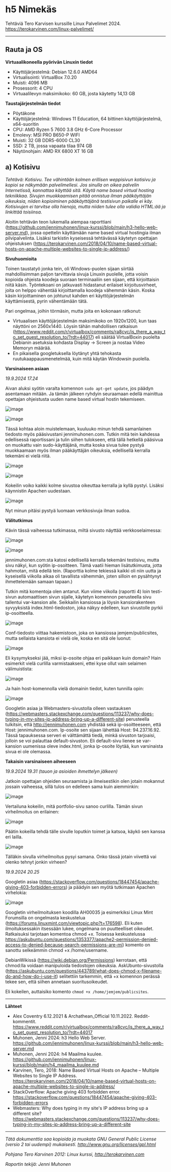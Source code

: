 # h5 Nimekäs

Tehtäviä Tero Karvisen kurssille Linux Palvelimet 2024. https://terokarvinen.com/linux-palvelimet/

---

## Rauta ja OS

**Virtuaalikoneella pyörivän Linuxin tiedot**

- Käyttöjärjestelmä: Debian 12.6.0 AMD64
- Virtualisointi: VirtualBox 7.0.20
- Muisti: 4096 MB
- Prosessorit: 4 CPU
- Virtuaalilevyn maksimikoko: 60 GB, josta käytetty 14,13 GB

**Taustajärjestelmän tiedot**

- Pöytäkone
- Käyttöjärjestelmä: Windows 11 Education, 64 bittinen käyttöjärjestelmä, x64-suoritin
- CPU: AMD Ryzen 5 7600 3.8 GHz 6-Core Processor
- Emolevy: MSI PRO B650-P WIFI
- Muisti: 32 GB DDR5-6000 CL30
- SSD: 2 TB, jossa vapaata tilaa 974 GB
- Näytönohjain: AMD RX 6800 XT 16 GB

## a) Kotisivu

*Tehtävä: Kotisivu. Tee vähintään kolmen erillisen weppisivun kotisivu ja kopioi se näkymään palvelimellesi. Jos sinulla on oikea palvelin Internetissä, kannattaa käyttää sitä. Käytä name based virtual hosting tekniikkaa. Sivujen muokkaamisen pitää onnistua ilman pääkäyttäjän oikeuksia, niiden kopioiminen pääkäyttäjänä testisivun paikalle ei käy. Kotisivujen ei tarvitse olla hienoja, mutta niiden tulee olla validia HTML:ää ja linkittää toisiinsa.*

Aloitin tehtävän teon lukemalla aiempaa raporttiani (https://github.com/jennimuhonen/linux-kurssi/blob/main/h3-hello-web-server.md), jossa opettelin käyttämään name based virtual hostingia ilman pilvipalvelinta. Lisäksi tarkistin kyseisessä tehtävässä käytetyn opettajan ohjeistuksen (https://terokarvinen.com/2018/04/10/name-based-virtual-hosts-on-apache-multiple-websites-to-single-ip-address/)

**Sivuhuomioita**

Toinen taustatyö jonka tein, oli Windows-puolen sijaan siirtää mahdollisimman paljon tarvittavia sivuja Linuxin puolelle, jotta voisin kopioida ohjeista koodeja suoraan terminaaliin sen sijaan, että kirjoittaisin niitä käsin. Työntekoani on jatkuvasti hidastanut erilaiset kirjoitusvirheet, joita on helppo vähentää kirjoittamalla koodeja vähemmän käsin. Koska käsin kirjoittaminen on johtunut kahden eri käyttöjärjestelmän käyttämisestä, pyrin vähentämään tätä.

Pari ongelmaa, joihin törmäsin, mutta joita en kokonaan ratkonut:

- Virtuaalisen käyttöjärjestelmän maksimikoko on  1920x1200, kun taas näyttöni on 2560x1440. Löysin tähän mahdollisen ratkaisun (https://www.reddit.com/r/virtualbox/comments/ra8cvc/is_there_a_way_to_set_guest_resolution_to/?rdt=44017) eli säätää VirtualBoxin puolelta Debianin asetuksia kohdasta Display -> Screen ja nostaa Video Memoryn määrää.
- En pikaisella googletuksella löytänyt yhtä tehokasta ruutukaappausmenetelmää, kuin mitä käytän Windowsin puolella.

**Varsinaiseen asiaan**

*19.9.2024 17.24*

Aivan aluksi syötin varalta komennon `sudo apt-get update`, jos päädyn asentamaan mitään. Ja tämän jälkeen ryhdyin seuraamaan edellä mainittua opettajan ohjeistusta uuden name based virtual hostin tekemiseen.

![image](https://github.com/user-attachments/assets/0f6ad50c-5d99-4fe1-80e4-0df3f7d399fe)

![image](https://github.com/user-attachments/assets/8d93ab77-2fd7-4531-b030-f613764f42b1)

Tässä kohtaa aloin muistelemaan, kuuluuko minun tehdä samanlainen tiedosto myös pääsivustani jennimuhonen.com. Tutkin mitä tein kahdessa edellisessä raportissani ja tulin siihen tulokseen, että tällä hetkellä pääsivua on muokattu vain sudo-käyttäjänä, mutta koska sivua tulee pystyä muokkaamaan myös ilman pääkäyttäjän oikeuksia, edellisellä kerralla tekemäni ei vielä riitä.

![image](https://github.com/user-attachments/assets/e2d9c6b4-ab8b-4325-8bf2-b12057dd283e)

![image](https://github.com/user-attachments/assets/5b259b73-3019-4175-8d95-22e56add6eba)

Kokeilin voiko kaikki kolme sivustoa oikeuttaa kerralla ja kyllä pystyi. Lisäksi käynnistin Apachen uudestaan.

![image](https://github.com/user-attachments/assets/26f91119-856c-4052-b215-81a84f5431d8)

Nyt minun pitäisi pystyä luomaan verkkosivuja ilman sudoa.

**Välitutkimus**

Kävin tässä vaiheessa tutkimassa, miltä sivusto näyttää verkkoselaimessa:

![image](https://github.com/user-attachments/assets/a7dcd13a-d137-4d94-a102-dac862e8af5d)

![image](https://github.com/user-attachments/assets/1eb66a6f-f183-4135-81dd-7fd93182481f)

jennimuhonen.com:sta katosi edellisellä kerralla tekemäni testisivu, mutta sivu näkyi, kun syötin ip-osoitteen. Tämä vaatii hieman lisätutkimusta, jotta hahmotan, mitä edellä tein. (Raporttia kolme tekiessä kaikki oli niin uutta ja kyseisellä viikolla aikaa oli tavallista vähemmän, joten silloin en pysähtynyt ihmettelemään samaan tapaan.)

Tutkin mitä komentoja olen antanut. Kun viime viikolla (raportti 4) loin testi-sivun automaattisen sivun sijalle, käytetyn komennon perusteella sivu tallentui var-kansion alle. Seikkailin kansiossa ja löysin kansiorakenteen syvyyksistä index.html-tiedoston, joka näkyy edelleen, kun sivustolle pyrkii ip-osoitteella. 

![image](https://github.com/user-attachments/assets/a4b44586-0b00-4d99-9e30-75d6f07952bf)

Conf-tiedosto viittaa hakemistoon, joka on kansiossa jemjem/publicsites, mutta sellaista kansiota ei vielä ole, koska en sitä ole luonut:

![image](https://github.com/user-attachments/assets/57f4b60e-3359-47c0-bb66-310b6edb2956)

Eli kysymykseksi jää, miksi ip-osoite ohjaa eri paikkaan kuin domain? Hain esimerkit vielä curlilla varmistaakseni, ettei kyse ollut vain selaimen välimuistista:

![image](https://github.com/user-attachments/assets/926ec309-ea0b-434d-b9ae-327f7542a7da)

Ja hain host-komennolla vielä domainin tiedot, kuten tunnilla opin:

![image](https://github.com/user-attachments/assets/9f80587f-a5e5-4c8d-bfc0-c82325532114)

Googletin asiaa ja Webmasters-sivustolla olleen vastauksen (https://webmasters.stackexchange.com/questions/113237/why-does-typing-in-my-sites-ip-address-bring-up-a-different-site) perusteella tulkitsin, että http://jennimuhonen.com yhdistää sekä ip-osoitteeseen, että Host: jennimuhonen.com. Ip-osoite sen sijaan lähettää Host: 94.237.16.92. Tässä tapauksessa serveri ei välttämättä tiedä, minkä sivuston tarjoaisi, jolloin se voi palauttaa default-sivuston. Eli default-sivu lienee se var-kansion uumenissa oleve index.html, jonka ip-osoite löytää, kun varsinaista sivua ei ole olemassa.

**Takaisin varsinaiseen aiheeseen**

*19.9.2024 19.31 (tauon ja asioiden ihmettelyn jälkeen)*

Jatkoin opettajan ohjeiden seuraamista ja ilmeisestikin olen jotain mokannut jossain vaiheessa, sillä tulos on edelleen sama kuin aiemminkin:

![image](https://github.com/user-attachments/assets/fd6b0aec-e5b0-4b0b-bb57-d4bee2a8b8c1)

Vertailuna kokeilin, mitä portfolio-sivu sanoo curlilla. Tämän sivun virheilmoitus on erilainen:

![image](https://github.com/user-attachments/assets/4d49224c-ba7c-42a0-864d-4db6b44f71fe)

Päätin kokeilla tehdä tälle sivulle loputkin toimet ja katsoa, käykö sen kanssa eri lailla.

![image](https://github.com/user-attachments/assets/e1277e6c-a800-47a1-9619-3d301c2318f1)

Tälläkin sivulla virheilmoitus pysyi samana. Onko tässä jotain viivettä vai olenko tehnyt jonkin virheen?

*19.9.2024 20.25*

Googletin asiaa (https://stackoverflow.com/questions/18447454/apache-giving-403-forbidden-errors)
 ja päädyin sen myötä tutkimaan Apachen virhelokia:

![image](https://github.com/user-attachments/assets/63b3272c-2b56-4d6f-ade7-3a11c9a1558b)

Googletin virheilmoituksen koodilla AH00035 ja esimerkiksi Linux Mint Forumsilla on ongelmasta keskustelua (https://forums.linuxmint.com/viewtopic.php?t=176598). Eli kuten ilmoituksessakin itsessään lukee, ongelmana on puutteelliset oikeudet. Ratkaisuksi tarjotaan komentoa chmod +x. Toisessa keskustelussa https://askubuntu.com/questions/1353377/apache2-permission-denied-access-to-denied-because-search-permissions-are-mi) komento on sanottu selkeämmin chmod +x /home/username.

DebianWikissä (https://wiki.debian.org/Permissions) kerrotaan, että chmod:lla voidaan manipuloida tiedostojen oikeuksia. AskUbunto-sivustolla (https://askubuntu.com/questions/443789/what-does-chmod-x-filename-do-and-how-do-i-use-it) selitettiin tarkemmin, että +x komennon perässä tekee sen, että siihen annetaan suoritusoikeudet.

Eli kokeilen, auttaisiko komento `chmod +x /home/jemjem/publicsites`.

---

**Lähteet**

- Alex Coventry 6.12.2021 & Archathean_Official 10.11.2022. Reddit-kommentit. https://www.reddit.com/r/virtualbox/comments/ra8cvc/is_there_a_way_to_set_guest_resolution_to/?rdt=44017
- Muhonen, Jenni 2024: h3 Hello Web Server. https://github.com/jennimuhonen/linux-kurssi/blob/main/h3-hello-web-server.md
- Muhonen, Jenni 2024: h4 Maailma kuulee. https://github.com/jennimuhonen/linux-kurssi/blob/main/h4_maailma_kuulee.md
- Karvinen, Tero, 2018: Name Based Virtual Hosts on Apache – Multiple Websites to Single IP Address. https://terokarvinen.com/2018/04/10/name-based-virtual-hosts-on-apache-multiple-websites-to-single-ip-address/
- StackOverflow: Apache giving 403 forbidden error. https://stackoverflow.com/questions/18447454/apache-giving-403-forbidden-errors
- Webmasters: Why does typing in my site's IP address bring up a different site? https://webmasters.stackexchange.com/questions/113237/why-does-typing-in-my-sites-ip-address-bring-up-a-different-site


---
  
*Tätä dokumenttia saa kopioida ja muokata GNU General Public License (versio 2 tai uudempi) mukaisesti. http://www.gnu.org/licenses/gpl.html*

*Pohjana Tero Karvinen 2012: Linux kurssi, http://terokarvinen.com*

*Raportin tekijä: Jenni Muhonen*
